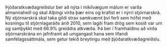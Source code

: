 Þjóðaratkvæðagreiðslur ber að nýta í mikilvægum málum er varða almannaheill og skal Alþingi virða þær eins og krafist er í nýrri stjórnarskrá. Ný stjórnarskrá skal taka gildi strax samkvæmt því ferli sem hófst með kosningu til stjórnlagaráðs árið 2010, sem lagði fram drög sem kosið var um og samþykkt með 66.9% greiddra atkvæða. Þá ber í framhaldinu að virða stjórnarskrána en jafnframt að umgangast hana sem lifandi samfélagssáttmála, sem getur tekið breytingu með þjóðaratkvæðagreiðslu.